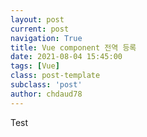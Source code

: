 ```yaml
---
layout: post
current: post
navigation: True
title: Vue component 전역 등록
date: 2021-08-04 15:45:00
tags: [Vue]
class: post-template
subclass: 'post'
author: chdaud78
---
```


Test
